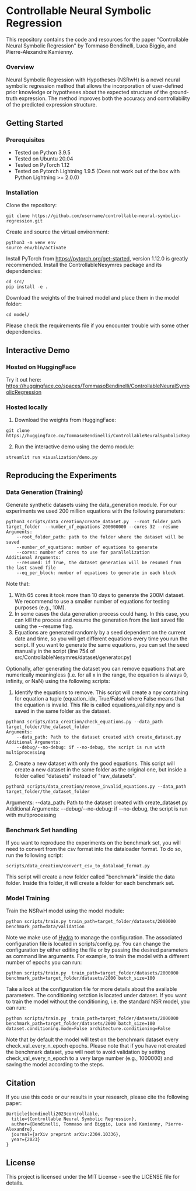 # Controllable Neural Symbolic Regression
This repository contains the code and resources for the paper "Controllable Neural Symbolic Regression" by Tommaso Bendinelli, Luca Biggio, and Pierre-Alexandre Kamienny.

### Overview
Neural Symbolic Regression with Hypotheses (NSRwH) is a novel neural symbolic regression method that allows the incorporation of user-defined prior knowledge or hypotheses about the expected structure of the ground-truth expression. The method improves both the accuracy and controllability of the predicted expression structure.


## Getting Started

### Prerequisites
* Tested on Python 3.9.5 
* Tested on Ubuntu 20.04
* Tested on PyTorch 1.12 
* Tested on Pytorch Lightning 1.9.5 (Does not work out of the box with Python Lightning >= 2.0.0)
### Installation
Clone the repository:
``` 
git clone https://github.com/username/controllable-neural-symbolic-regression.git
```
Create and source the virtual environment:
```
python3 -m venv env
source env/bin/activate
```
Install PyTorch from https://pytorch.org/get-started, version 1.12.0 is greatly recommended.
Install the ControllableNesymres package and its dependencies:
```
cd src/
pip install -e .
```
Download the weights of the trained model and place them in the model folder:
```
cd model/
```

Please check the requirements file if you encounter trouble with some other dependencies.

## Interactive Demo
### Hosted on HuggingFace
Try it out here: https://huggingface.co/spaces/TommasoBendinelli/ControllableNeuralSymbolicRegression

### Hosted locally
1. Download the weights from HuggingFace:
```
git clone   https://huggingface.co/TommasoBendinelli/ControllableNeuralSymbolicRegressionWeights 
```
2. Run the interactive demo using the demo module:
```
streamlit run visualization/demo.py
```


## Reproducing the Experiments
### Data Generation (Training)
Generate synthetic datasets using the data_generation module. For our experiments we used 200 million equations with the following parameters:
``` 
python3 scripts/data_creation/create_dataset.py  --root_folder_path target_folder  --number_of_equations 200000000 --cores 32 --resume
Arguments:
    --root_folder_path: path to the folder where the dataset will be saved
    --number_of_equations: number of equations to generate
    --cores: number of cores to use for parallelization
Additional Arguments:
    --resumed: if True, the dataset generation will be resumed from the last saved file
    --eq_per_block: number of equations to generate in each block
``` 
Note that:
1. With 65 cores it took more than 10 days to generate the 200M dataset. We recommend to use a smaller number of equations for testing purposes (e.g., 10M). 
2. In some cases the data generation process could hang. In this case, you can kill the process and resume the generation from the last saved file using the --resume flag.
3. Equations are generated randomly by a seed dependent on the current date and time, so you will get different equations every time you run the script. If you want to generate the same equations, you can set the seed manually in the script (line 754 of src/ControllableNesymres/dataset/generator.py)

Optionally, after generating the dataset you can remove equations that are numerically meaningless (i.e. for all x in the range, the equation is always 0, infinity, or NaN) using the following scripts:
1. Identify the equations to remove. This script will create a npy containing for equation a tuple (equation_idx, True/False) where False means that the equation is invalid. This file is called equations_validity.npy and is saved in the same folder as the dataset.
```
python3 scripts/data_creation/check_equations.py --data_path target_folder/the_dataset_folder
Arguments:
    --data_path: Path to the dataset created with create_dataset.py
Additional Arguments:
    --debug/--no-debug: if --no-debug, the script is run with multiprocessing
```
2. Create a new dataset with only the good equations. This script will create a new dataset in the same folder as the original one, but inside
a folder called "datasets" instead of "raw_datasets".
```
python3 scripts/data_creation/remove_invalid_equations.py --data_path target_folder/the_dataset_folder
```
Arguments:
    --data_path: Path to the dataset created with create_dataset.py
Additional Arguments:
    --debug/--no-debug: if --no-debug, the script is run with multiprocessing

### Benchmark Set handling 
If you want to reproduce the experiments on the benchmark set, you will need to convert from the csv format into the dataloader format. To do so, run the following script:
```
scripts/data_creation/convert_csv_to_dataload_format.py 
```
This script will create a new folder called "benchmark" inside the data folder. Inside this folder, it will create a folder for each benchmark set.


### Model Training
Train the NSRwH model using the model module:
``` 
python scripts/train.py train_path=target_folder/datasets/2000000 benchmark_path=data/validation
``` 
Note we make use of [Hydra](https://hydra.cc) to manage the configuration. The associated configuration file is located in scripts/config.py. You can change the configuration by either editing the file or by passing the desired parameters as command line arguments. For example, to train the model with a different number of epochs you can run:
```
python scripts/train.py  train_path=target_folder/datasets/2000000 benchmark_path=target_folder/datasets/2000 batch_size=100
```
Take a look at the configuration file for more details about the available parameters. The conditioning setction is located under dataset.
If you want to train the model without the conditioning, i.e. the standard NSR model, you can run:
```
python scripts/train.py  train_path=target_folder/datasets/2000000 benchmark_path=target_folder/datasets/2000 batch_size=100 dataset.conditioning.mode=False architecture.conditioning=False
```

Note that by default the model will test on the benchmark dataset every check_val_every_n_epoch epochs. Please note that if you have not created the benchmark dataset, you will neet to avoid validation by setting check_val_every_n_epoch to a very large number (e.g., 1000000) and saving the model according to the steps.

## Citation

If you use this code or our results in your research, please cite the following paper:
``` 
@article{bendinelli2023controllable,
  title={Controllable Neural Symbolic Regression},
  author={Bendinelli, Tommaso and Biggio, Luca and Kamienny, Pierre-Alexandre},
  journal={arXiv preprint arXiv:2304.10336},
  year={2023}
}
``` 


## License
This project is licensed under the MIT License - see the LICENSE file for details.

